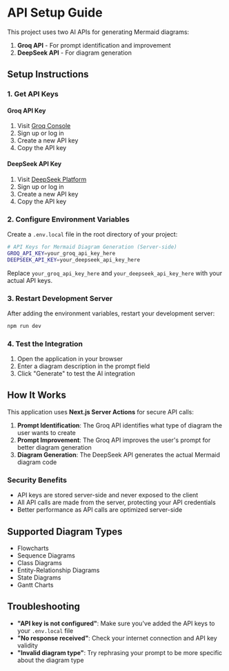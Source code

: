 # API Setup Guide

This project uses two AI APIs for generating Mermaid diagrams:

1. **Groq API** - For prompt identification and improvement
2. **DeepSeek API** - For diagram generation

## Setup Instructions

### 1. Get API Keys

#### Groq API Key

1. Visit [Groq Console](https://console.groq.com/)
2. Sign up or log in
3. Create a new API key
4. Copy the API key

#### DeepSeek API Key

1. Visit [DeepSeek Platform](https://platform.deepseek.com/)
2. Sign up or log in
3. Create a new API key
4. Copy the API key

### 2. Configure Environment Variables

Create a `.env.local` file in the root directory of your project:

```bash
# API Keys for Mermaid Diagram Generation (Server-side)
GROQ_API_KEY=your_groq_api_key_here
DEEPSEEK_API_KEY=your_deepseek_api_key_here
```

Replace `your_groq_api_key_here` and `your_deepseek_api_key_here` with your actual API keys.

### 3. Restart Development Server

After adding the environment variables, restart your development server:

```bash
npm run dev
```

### 4. Test the Integration

1. Open the application in your browser
2. Enter a diagram description in the prompt field
3. Click "Generate" to test the AI integration

## How It Works

This application uses **Next.js Server Actions** for secure API calls:

1. **Prompt Identification**: The Groq API identifies what type of diagram the user wants to create
2. **Prompt Improvement**: The Groq API improves the user's prompt for better diagram generation
3. **Diagram Generation**: The DeepSeek API generates the actual Mermaid diagram code

### Security Benefits

- API keys are stored server-side and never exposed to the client
- All API calls are made from the server, protecting your API credentials
- Better performance as API calls are optimized server-side

## Supported Diagram Types

- Flowcharts
- Sequence Diagrams
- Class Diagrams
- Entity-Relationship Diagrams
- State Diagrams
- Gantt Charts

## Troubleshooting

- **"API key is not configured"**: Make sure you've added the API keys to your `.env.local` file
- **"No response received"**: Check your internet connection and API key validity
- **"Invalid diagram type"**: Try rephrasing your prompt to be more specific about the diagram type
